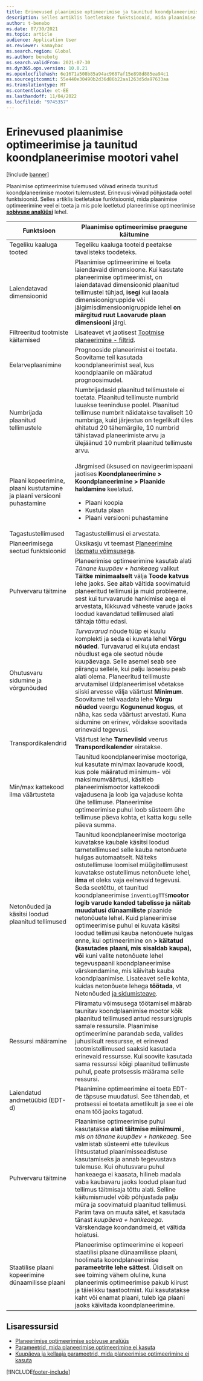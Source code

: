```yaml
---
title: Erinevused plaanimise optimeerimise ja taunitud koondplaneerimise mootori vahel
description: Selles artiklis loetletakse funktsioonid, mida plaanimise optimeerimine veel ei toeta ja mis pole loetletud planeerimise optimeerimise sobivuse analüüsi lehel.
author: t-benebo
ms.date: 07/30/2021
ms.topic: article
audience: Application User
ms.reviewer: kamaybac
ms.search.region: Global
ms.author: benebotg
ms.search.validFrom: 2021-07-30
ms.dyn365.ops.version: 10.0.21
ms.openlocfilehash: 6e1671a508b85a94ac9687af15e898d885ea94c1
ms.sourcegitcommit: 55e440e30490b2d36d86b22aa1263d5da97633aa
ms.translationtype: MT
ms.contentlocale: et-EE
ms.lasthandoff: 11/04/2022
ms.locfileid: "9745357"
---
```

# <a name="differences-between-planning-optimization-and-the-deprecated-master-planning-engine"></a>Erinevused plaanimise optimeerimise ja taunitud koondplaneerimise mootori vahel

[!include [banner](../../includes/banner.md)]

Plaanimise optimeerimise tulemused võivad erineda taunitud koondplaneerimise mootori tulemustest. Erinevusi võivad põhjustada ootel funktsioonid. Selles artiklis loetletakse funktsioonid, mida plaanimise optimeerimine veel ei toeta ja mis pole loetletud planeerimise optimeerimise **[sobivuse analüüsi](planning-optimization-fit-analysis.md)** lehel.

| Funktsioon | Plaanimise optimeerimise praegune käitumine |
|---|---|
| Tegeliku kaaluga tooted | Tegeliku kaaluga tooteid peetakse tavalisteks toodeteks.|
| Laiendatavad dimensioonid | Plaanimise optimeerimine ei toeta laiendavaid dimensioone. Kui kasutate planeerimise optimeerimist, on laiendatavad dimensioonid plaanitud tellimustel tühjad, **isegi** kui laoala dimensioonigruppide või jälgimisdimensioonigruppide lehel **on** **märgitud ruut Laovarude plaan dimensiooni** järgi. |
| Filtreeritud tootmiste käitamised | Lisateavet vt jaotisest [Tootmise planeerimine - filtrid](production-planning.md#filters). |
| Eelarveplaanimine | Prognooside planeerimist ei toetata. Soovitame teil kasutada koondplaneerimist seal, kus koondplaanile on määratud prognoosimudel. |
| Numbrijada plaanitud tellimustele | Numbrijadasid plaanitud tellimustele ei toetata. Plaanitud tellimuste numbrid luuakse teeninduse poolel. Plaanitud tellimuse numbrit näidatakse tavaliselt 10 numbriga, kuid järjestus on tegelikult üles ehitatud 20 tähemärgile, 10 numbrid tähistavad planeerimiste arvu ja ülejäänud 10 numbrit plaanitud tellimuste arvu. |
| Plaani kopeerimine, plaani kustutamine ja plaani versiooni puhastamine | <p>Järgmised üksused on navigeerimispaani jaotises **Koondplaneerimine \> Koondplaneerimine \> Plaanide haldamine** keelatud.</p><ul><li>Plaani koopia</li><li>Kustuta plaan</li><li>Plaani versiooni puhastamine</li></ul> |
| Tagastustellimused | Tagastustellimusi ei arvestata. |
| Planeerimisega seotud funktsioonid | Üksikasju vt teemast [Planeerimine lõpmatu võimsusega](infinite-capacity-planning.md#limitations). |
| Puhvervaru täitmine | Planeerimise optimeerimine kasutab alati *Tänane kuupäev + hankeaeg* valikut **Täitke minimaalselt** välja **Toode katvus** lehe jaoks. See aitab vältida soovimatuid planeeritud tellimusi ja muid probleeme, sest kui turvavarude hankimise aega ei arvestata, lükkuvad väheste varude jaoks loodud kavandatud tellimused alati tähtaja tõttu edasi. |
| Ohutusvaru sidumine ja võrgunõuded | *Turvavarud* nõude tüüp ei kuulu komplekti ja seda ei kuvata lehel **Võrgu nõuded**. Turvavarud ei kujuta endast nõudlust ega ole seotud nõude kuupäevaga. Selle asemel seab see piirangu sellele, kui palju laoseisu peab alati olema. Planeeritud tellimuste arvutamisel üldplaneerimisel võetakse siiski arvesse välja väärtust **Minimum**. Soovitame teil vaadata lehe **Võrgu nõuded** veergu **Kogunenud kogus**, et näha, kas seda väärtust arvestati. Kuna sidumine on erinev, võidakse soovitada erinevaid tegevusi. |
| Transpordikalendrid | Väärtust lehe **Tarneviisid** veerus **Transpordikalender** eiratakse. |
| Min/max kattekood ilma väärtusteta| Taunitud koondplaneerimise mootoriga, kui kasutate min/max laovarude koodi, kus pole määratud miinimum- või maksimumväärtusi, käsitleb planeerimismootor kattekoodi vajadusena ja loob iga vajaduse kohta ühe tellimuse. Planeerimise optimeerimise puhul loob süsteem ühe tellimuse päeva kohta, et katta kogu selle päeva summa.  |
| Netonõuded ja käsitsi loodud plaanitud tellimused | Taunitud koondplaneerimise mootoriga kuvatakse kaubale käsitsi loodud tarnetellimused selle kauba netonõuete hulgas automaatselt. Näiteks ostutellimuse loomisel müügitellimusest kuvatakse ostutellimus netonõuete lehel, **ilma** et oleks vaja eelnevaid tegevusi. Seda seetõttu, et taunitud koondplaneerimise `inventLogTTS`**mootor logib varude kanded tabelisse ja näitab muudatusi dünaamiliste** plaanide netonõuete lehel. Kuid planeerimise optimeerimise puhul ei kuvata käsitsi loodud tellimusi kauba netonõuete hulgas enne, kui optimeerimine on **\> käitatud (kasutades plaani, mis sisaldab kaupa),** **või** kuni valite netonõuete lehel tegevuspaanil koondplaneerimise värskendamine, mis käivitab kauba koondplaanimise. Lisateavet selle kohta, kuidas netonõuete lehega **töötada**, vt Netonõuded [ja sidumisteave](net-requirements.md). |
| Ressursi määramine | Piiramatu võimsusega töötamisel määrab taunitav koondplaanimise mootor kõik plaanitud tellimused antud ressursigrupis samale ressursile. Plaanimise optimeerimine parandab seda, valides juhuslikult ressursse, et erinevad tootmistellimused saaksid kasutada erinevaid ressursse. Kui soovite kasutada sama ressurssi kõigi plaanitud tellimuste puhul, peate protsessis määrama selle ressursi. |
| Laiendatud andmetüübid (EDT-d) | Plaanimine optimeerimine ei toeta EDT-de täpsuse muudatusi. See tähendab, et protsessi ei toetata ametlikult ja see ei ole enam töö jaoks tagatud. |
| Puhvervaru täitmine | Plaanimise optimeerimise puhul kasutatakse **alati täitmise miinimumi** *, mis on tänane kuupäev + hankeaeg*. See valmistab süsteemi ette tulevikus lihtsustatud plaanimisseadistuse kasutamiseks ja annab tegevustava tulemuse. Kui ohutusvaru puhul hankeaega ei kaasata, hilineb madala vaba kaubavaru jaoks loodud plaanitud tellimus täitmisaja tõttu alati. Selline käitumismudel võib põhjustada palju müra ja soovimatuid plaanitud tellimusi. Parim tava on muuta sätet, et kasutada tänast *kuupäeva + hankeaega*. Värskendage koondandmeid, et vältida hoiatusi. |
| Staatilise plaani kopeerimine dünaamilisse plaani | Planeerimise optimeerimine ei kopeeri staatilisi plaane dünaamilisse plaani, hoolimata koondplaneerimise **parameetrite lehe sättest**. Üldiselt on see toiming vähem oluline, kuna planeerimis optimeerimise pakub kiirust ja täielikku taastootmist. Kui kasutatakse kaht või enamat plaani, tuleb iga plaani jaoks käivitada koondplaneerimine. |

## <a name="additional-resources"></a>Lisaressursid

- [Planeerimise optimeerimise sobivuse analüüs](planning-optimization-fit-analysis.md)
- [Parameetrid, mida planeerimise optimeerimine ei kasuta](not-used-parameters.md)
- [Kuupäeva ja kellaaja parameetrid, mida planeerimise optimeerimine ei kasuta](date-time-used.md)

[!INCLUDE[footer-include](../../../includes/footer-banner.md)]
